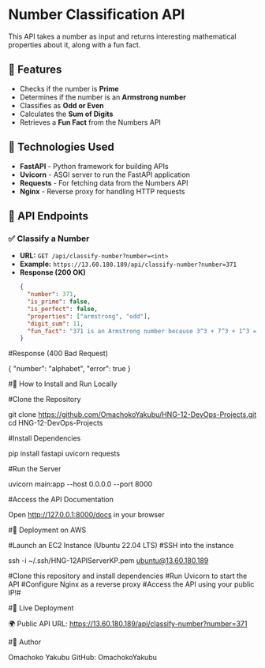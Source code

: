 # Number Classification API

This API takes a number as input and returns interesting mathematical properties about it, along with a fun fact.

## 📌 Features
- Checks if the number is **Prime**
- Determines if the number is an **Armstrong number**
- Classifies as **Odd or Even**
- Calculates the **Sum of Digits**
- Retrieves a **Fun Fact** from the Numbers API

## 📌 Technologies Used
- **FastAPI** - Python framework for building APIs
- **Uvicorn** - ASGI server to run the FastAPI application
- **Requests** - For fetching data from the Numbers API
- **Nginx** - Reverse proxy for handling HTTP requests

## 📌 API Endpoints
### ✅ **Classify a Number**
- **URL:** `GET /api/classify-number?number=<int>`
- **Example:** `https://13.60.180.189/api/classify-number?number=371`
- **Response (200 OK)**
  ```json
  {
    "number": 371,
    "is_prime": false,
    "is_perfect": false,
    "properties": ["armstrong", "odd"],
    "digit_sum": 11,
    "fun_fact": "371 is an Armstrong number because 3^3 + 7^3 + 1^3 = 371"
  }

#Response (400 Bad Request)

{
  "number": "alphabet",
  "error": true
}

#📌 How to Install and Run Locally

#Clone the Repository

git clone https://github.com/OmachokoYakubu/HNG-12-DevOps-Projects.git
cd HNG-12-DevOps-Projects

#Install Dependencies

pip install fastapi uvicorn requests

#Run the Server

uvicorn main:app --host 0.0.0.0 --port 8000

#Access the API Documentation

Open http://127.0.0.1:8000/docs in your browser

#📌 Deployment on AWS

#Launch an EC2 Instance (Ubuntu 22.04 LTS)
#SSH into the instance

ssh -i ~/.ssh/HNG-12APIServerKP.pem ubuntu@13.60.180.189

#Clone this repository and install dependencies
#Run Uvicorn to start the API
#Configure Nginx as a reverse proxy
#Access the API using your public IP!#

#📌 Live Deployment

🌍 Public API URL: https://13.60.180.189/api/classify-number?number=371

#📌 Author

Omachoko Yakubu
GitHub: OmachokoYakubu
